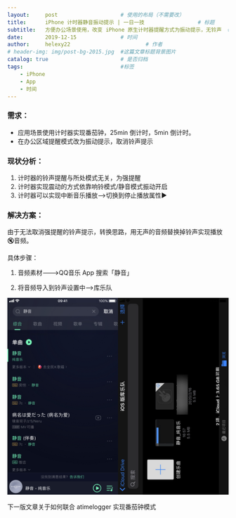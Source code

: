 ```yaml
---
layout:     post   				    # 使用的布局（不需要改）
title:      iPhone 计时器静音振动提示 | 一日一技 				# 标题 
subtitle:   方便办公场景使用，改变 iPhone 原生计时器提醒方式为振动提示，无铃声  #副标题
date:       2019-12-15 				# 时间
author:     helexy22 						# 作者
# header-img: img/post-bg-2015.jpg  #这篇文章标题背景图片
catalog: true 						# 是否归档
tags:								#标签
    - iPhone
    - App
    - 时间
---
```


### 需求：

- 应用场景使用计时器实现番茄钟，25min 倒计时，5min 倒计时。
- 在办公区域提醒模式改为振动提示，取消铃声提示

### 现状分析：

1. 计时器的铃声提醒与所处模式无关，为强提醒
2. 计时器实现震动的方式依靠响铃模式/静音模式振动开启
3. 计时器可以实现中断音乐播放-->切换到停止播放属性▶

### 解决方案：

由于无法取消强提醒的铃声提示，转换思路，用无声的音频替换掉铃声实现播放🔇音频。

具体步骤：

1. 音频素材--->QQ音乐 App 搜索「静音」

2. 将音频导入到铃声设置中-->库乐队

<img src="iPhone 计时器无铃声震动提示.assets/image-20200502213029323.png" alt="操作过程图" style="zoom: 80%;" />

下一版文章关于如何联合 atimelogger 实现番茄钟模式